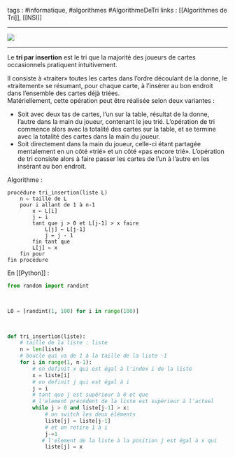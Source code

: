 tags : #informatique, #algorithmes #AlgorithmeDeTri
links : [[Algorithmes de Tri]], [[NSI]]

---

![](https://upload.wikimedia.org/wikipedia/commons/0/0f/Insertion-sort-example-300px.gif)

---

Le **tri par insertion** est le tri que la majorité des joueurs de cartes occasionnels pratiquent intuitivement.

Il consiste à «traiter» toutes les cartes dans l’ordre découlant de la donne, le «traitement» se résumant, pour chaque carte, à l’insérer au bon endroit dans l’ensemble des cartes déjà triées.  
Matériellement, cette opération peut être réalisée selon deux variantes :

- Soit avec deux tas de cartes, l’un sur la table, résultat de la donne, l’autre dans la main du joueur, contenant le jeu trié. L’opération de tri commence alors avec la totalité des cartes sur la table, et se termine avec la totalité des cartes dans la main du joueur.
- Soit directement dans la main du joueur, celle-ci étant partagée mentalement en un côté «trié» et un côté «pas encore trié». L’opération de tri consiste alors à faire passer les cartes de l’un à l’autre en les insérant au bon endroit.


Algorithme :

```pseudo-code
procédure tri_insertion(liste L)
	n ← taille de L
	pour i allant de 1 à n-1
		x ← L[i]
		j ← i
		tant que j > 0 et L[j-1] > x faire
			L[j] ← L[j-1]
			j ← j - 1
		fin tant que
		L[j] ← x
	fin pour 
fin procédure
``` 


En [[Python]] :

```python
from random import randint

  

L0 = [randint(1, 100) for i in range(100)]

  

def tri_insertion(liste):
 	# taille de la liste : liste
	n = len(liste)
	# boucle qui va de 1 à la taille de la liste -1
 	for i in range(1, n-1):
		# on definit x qui est égal à l'index i de la liste
		x = liste[i]
		# on definit j qui est égal à i
		j = i
		# tant que j est supérieur à 0 et que
		# l'element précédent de la liste est supérieur à l'actuel
		while j > 0 and liste[j-1] > x:
			# on switch les deux éléments
			liste[j] = liste[j-1]
			# et on retire 1 à i
			j-=1
		   # l'element de la liste à la position j est égal à x qui 	est l'element actuel
			liste[j] = x
```
